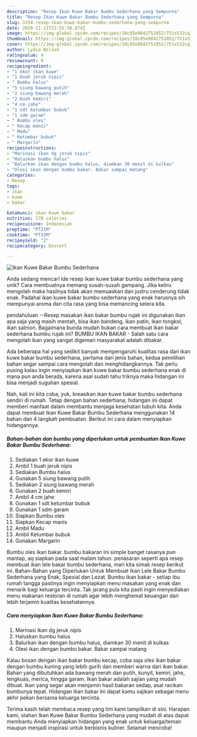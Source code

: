 ```yaml
---
description: "Resep Ikan Kuwe Bakar Bumbu Sederhana yang Sempurna"
title: "Resep Ikan Kuwe Bakar Bumbu Sederhana yang Sempurna"
slug: 3334-resep-ikan-kuwe-bakar-bumbu-sederhana-yang-sempurna
date: 2020-11-21T22:55:50.674Z
image: https://img-global.cpcdn.com/recipes/10c85e9842751052/751x532cq70/ikan-kuwe-bakar-bumbu-sederhana-foto-resep-utama.jpg
thumbnail: https://img-global.cpcdn.com/recipes/10c85e9842751052/751x532cq70/ikan-kuwe-bakar-bumbu-sederhana-foto-resep-utama.jpg
cover: https://img-global.cpcdn.com/recipes/10c85e9842751052/751x532cq70/ikan-kuwe-bakar-bumbu-sederhana-foto-resep-utama.jpg
author: Lydia Wilson
ratingvalue: 4
reviewcount: 9
recipeingredient:
- "1 ekor ikan kuwe"
- "1 buah jeruk nipis"
- " Bumbu halus"
- "5 siung bawang putih"
- "2 siung bawang merah"
- "2 buah kemiri"
- "4 cm jahe"
- "1 sdt ketumbar bubuk"
- "1 sdm garam"
- " Bumbu oles"
- " Kecap manis"
- " Madu"
- " Ketumbar bubuk"
- " Margarin"
recipeinstructions:
- "Marinasi ikan dg jeruk nipis"
- "Haluskan bumbu halus"
- "Balurkan ikan dengan bumbu halus, diamkan 30 menit di kulkas"
- "Olesi ikan dengan bumbu bakar. Bakar sampai matang"
categories:
- Resep
tags:
- ikan
- kuwe
- bakar

katakunci: ikan kuwe bakar 
nutrition: 278 calories
recipecuisine: Indonesian
preptime: "PT21M"
cooktime: "PT33M"
recipeyield: "2"
recipecategory: Dessert

---
```



![Ikan Kuwe Bakar Bumbu Sederhana](https://img-global.cpcdn.com/recipes/10c85e9842751052/751x532cq70/ikan-kuwe-bakar-bumbu-sederhana-foto-resep-utama.jpg)

Anda sedang mencari ide resep ikan kuwe bakar bumbu sederhana yang unik? Cara membuatnya memang susah-susah gampang. Jika keliru mengolah maka hasilnya tidak akan memuaskan dan justru cenderung tidak enak. Padahal ikan kuwe bakar bumbu sederhana yang enak harusnya sih mempunyai aroma dan cita rasa yang bisa memancing selera kita.

pendahuluan --Resep masakan ikan bakar bumbu rujak ini digunakan ikan apa saja yang masih mentah, bisa ikan bandeng, ikan patin, ikan tongkol, ikan salmon. Bagaimana bunda mudah bukan cara membuat ikan bakar sederhana bumbu rujak ini? BUMBU IKAN BAKAR - Salah satu cara mengolah ikan yang sangat digemari masyarakat adalah dibakar.

Ada beberapa hal yang sedikit banyak mempengaruhi kualitas rasa dari ikan kuwe bakar bumbu sederhana, pertama dari jenis bahan, kedua pemilihan bahan segar sampai cara mengolah dan menghidangkannya. Tak perlu pusing kalau ingin menyiapkan ikan kuwe bakar bumbu sederhana enak di mana pun anda berada, karena asal sudah tahu triknya maka hidangan ini bisa menjadi suguhan spesial.


Nah, kali ini kita coba, yuk, kreasikan ikan kuwe bakar bumbu sederhana sendiri di rumah. Tetap dengan bahan sederhana, hidangan ini dapat memberi manfaat dalam membantu menjaga kesehatan tubuh kita. Anda dapat membuat Ikan Kuwe Bakar Bumbu Sederhana menggunakan 14 bahan dan 4 langkah pembuatan. Berikut ini cara dalam menyiapkan hidangannya.

<!--inarticleads1-->

##### Bahan-bahan dan bumbu yang diperlukan untuk pembuatan Ikan Kuwe Bakar Bumbu Sederhana:

1. Sediakan 1 ekor ikan kuwe
1. Ambil 1 buah jeruk nipis
1. Sediakan  Bumbu halus
1. Gunakan 5 siung bawang putih
1. Sediakan 2 siung bawang merah
1. Gunakan 2 buah kemiri
1. Ambil 4 cm jahe
1. Gunakan 1 sdt ketumbar bubuk
1. Gunakan 1 sdm garam
1. Siapkan  Bumbu oles
1. Siapkan  Kecap manis
1. Ambil  Madu
1. Ambil  Ketumbar bubuk
1. Gunakan  Margarin


Bumbu oles ikan bakar. bumbu bakaran ini simple banget rasanya pun mantap, aq siapkan pada saat malam tahun. penasaran seperti apa resep membuat ikan lele bakar bumbu sederhana, mari kita simak resep berikut ini. Bahan-Bahan yang Diperlukan Untuk Membuat Ikan Lele Bakar Bumbu Sederhana yang Enak, Spesial dan Lezat. Bumbu ikan bakar - setiap ibu rumah tangga pastinya ingin menyiapkan menu masakan yang enak dan menarik bagi keluarga tercinta. Tak jarang pula kita pasti ingin menyediakan menu makanan restoran di rumah agar lebih menghemat keuangan dan lebih terjamin kualitas kesehatannya. 

<!--inarticleads2-->

##### Cara menyiapkan Ikan Kuwe Bakar Bumbu Sederhana:

1. Marinasi ikan dg jeruk nipis
1. Haluskan bumbu halus
1. Balurkan ikan dengan bumbu halus, diamkan 30 menit di kulkas
1. Olesi ikan dengan bumbu bakar. Bakar sampai matang


Kalau bosan dengan ikan bakar bumbu kecap, coba saja oles ikan bakar dengan bumbu kuning yang lebih gurih dan memberi warna dari ikan bakar. Bahan yang dibutuhkan ada bawang merah dan putih, kunyit, kemiri, jahe, lengkuas, merica, hingga garam. Ikan bakar adalah sajian yang mudah dibuat. Ikan yang segar akan menjamin hasil bakaran sedap, asal racikan bumbunya tepat. Hidangan ikan bakar ini dapat kamu sajikan sebagai menu akhir pekan bersama keluarga tercinta. 

Terima kasih telah membaca resep yang tim kami tampilkan di sini. Harapan kami, olahan Ikan Kuwe Bakar Bumbu Sederhana yang mudah di atas dapat membantu Anda menyiapkan hidangan yang enak untuk keluarga/teman maupun menjadi inspirasi untuk berbisnis kuliner. Selamat mencoba!
